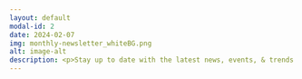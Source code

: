 ```yaml
---
layout: default
modal-id: 2
date: 2024-02-07
img: monthly-newsletter_whiteBG.png
alt: image-alt
description: <p>Stay up to date with the latest news, events, & trends in the Bitcoin mining and energy industries.</p><p><h3>Download Here:</h3></p><p><a href="/newsletters/256Foundation-Newsletter-2501_v1.pdf" target="_blank" rel="noopener noreferrer"><font color="orange">January 2025 - A Spark of Defiance</font></a></p><br><section id="contact"><div class="container"><div class="row"><div class="col-lg-8"><h3>Subscribe Here:</h3><p>Enter an email address to start receiving monthly newsletters from The 256 Foundation.</p></div></div><div class="row"><div class="col-lg-8"><form action="https://formspree.io/f/xkndjepy" method="POST" name="sentMessage" id="contactForm" novalidate><div class="row control-group"></div><div class="row control-group"><div class="form-group col-xs-12 floating-label-form-group controls"><label for="email">Email Address</label><input type="email" name="_replyto" class="form-control" placeholder="Email Address" id="email" required data-validation-required-message="Please enter your email address."><p class="help-block text-danger"></p></div></div><div><input type="hidden" name="_subject" value="New submission!"><input type="text" name="_gotcha" style="display:none" /></div></div></div><br><div id="success"></div><div class="row"><div class="col-lg-8"><button type="submit" class="btn btn-success btn-lg">Send</button></div></div></form></div></section>
---
```


